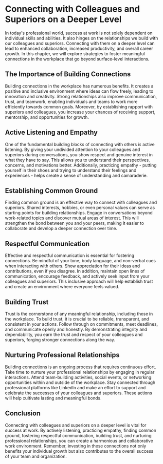 Connecting with Colleagues and Superiors on a Deeper Level
===================================================================

In today's professional world, success at work is not solely dependent on individual skills and abilities. It also hinges on the relationships we build with our colleagues and superiors. Connecting with them on a deeper level can lead to enhanced collaboration, increased productivity, and overall career growth. In this chapter, we will explore strategies to foster meaningful connections in the workplace that go beyond surface-level interactions.

The Importance of Building Connections
--------------------------------------

Building connections in the workplace has numerous benefits. It creates a positive and inclusive environment where ideas can flow freely, leading to innovation and creativity. Strong relationships also improve communication, trust, and teamwork, enabling individuals and teams to work more efficiently towards common goals. Moreover, by establishing rapport with superiors and colleagues, you increase your chances of receiving support, mentorship, and opportunities for growth.

Active Listening and Empathy
----------------------------

One of the fundamental building blocks of connecting with others is active listening. By giving your undivided attention to your colleagues and superiors during conversations, you show respect and genuine interest in what they have to say. This allows you to understand their perspectives, concerns, and motivations better. Additionally, practicing empathy - putting yourself in their shoes and trying to understand their feelings and experiences - helps create a sense of understanding and camaraderie.

Establishing Common Ground
--------------------------

Finding common ground is an effective way to connect with colleagues and superiors. Shared interests, hobbies, or even personal values can serve as starting points for building relationships. Engage in conversations beyond work-related topics and discover mutual areas of interest. This will strengthen the bond between you and your peers, making it easier to collaborate and develop a deeper connection over time.

Respectful Communication
------------------------

Effective and respectful communication is essential for fostering connections. Be mindful of your tone, body language, and non-verbal cues when interacting with others. Show appreciation for their ideas and contributions, even if you disagree. In addition, maintain open lines of communication, encourage feedback, and actively seek input from your colleagues and superiors. This inclusive approach will help establish trust and create an environment where everyone feels valued.

Building Trust
--------------

Trust is the cornerstone of any meaningful relationship, including those in the workplace. To build trust, it is crucial to be reliable, transparent, and consistent in your actions. Follow through on commitments, meet deadlines, and communicate openly and honestly. By demonstrating integrity and dependability, you earn the trust and respect of your colleagues and superiors, forging stronger connections along the way.

Nurturing Professional Relationships
------------------------------------

Building connections is an ongoing process that requires continuous effort. Take time to nurture your professional relationships by engaging in regular interactions. Attend team-building activities, social events, or networking opportunities within and outside of the workplace. Stay connected through professional platforms like LinkedIn and make an effort to support and celebrate the successes of your colleagues and superiors. These actions will help cultivate lasting and meaningful bonds.

Conclusion
----------

Connecting with colleagues and superiors on a deeper level is vital for success at work. By actively listening, practicing empathy, finding common ground, fostering respectful communication, building trust, and nurturing professional relationships, you can create a harmonious and collaborative work environment. Remember, investing in these connections not only benefits your individual growth but also contributes to the overall success of your team and organization.
